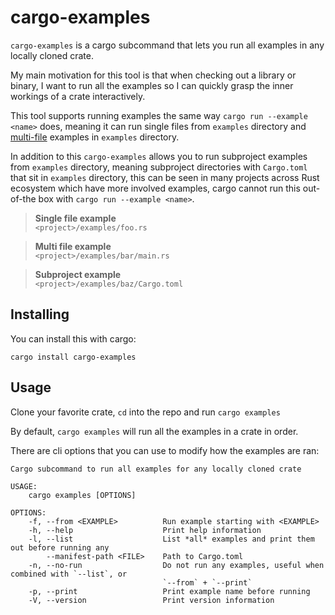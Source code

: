 # cargo-examples

`cargo-examples` is a cargo subcommand that lets you run all examples in any locally cloned crate.

My main motivation for this tool is that when checking out a library or binary, I want to run all the examples so I can quickly grasp the inner workings of a crate interactively.

This tool supports running examples the same way `cargo run --example <name>` does, meaning it can run single files from `examples` directory and [multi-file](https://doc.rust-lang.org/cargo/guide/project-layout.html) examples in `examples` directory.

In addition to this `cargo-examples` allows you to run subproject examples from `examples` directory, meaning subproject directories with `Cargo.toml` that sit in `examples` directory, this can be seen in many projects across Rust ecosystem which have more involved examples, cargo cannot run this out-of-the box with `cargo run --example <name>`.

> **Single file example**  
> `<project>/examples/foo.rs`

> **Multi file example**  
> `<project>/examples/bar/main.rs`  

> **Subproject example**  
> `<project>/examples/baz/Cargo.toml`

## Installing

You can install this with cargo:
```
cargo install cargo-examples
```

## Usage

Clone your favorite crate, `cd` into the repo and run `cargo examples`

By default, `cargo examples` will run all the examples in a crate in order.

There are cli options that you can use to modify how the examples are ran:

```
Cargo subcommand to run all examples for any locally cloned crate

USAGE:
    cargo examples [OPTIONS]

OPTIONS:
    -f, --from <EXAMPLE>          Run example starting with <EXAMPLE>
    -h, --help                    Print help information
    -l, --list                    List *all* examples and print them out before running any
        --manifest-path <FILE>    Path to Cargo.toml
    -n, --no-run                  Do not run any examples, useful when combined with `--list`, or
                                  `--from` + `--print`
    -p, --print                   Print example name before running
    -V, --version                 Print version information
```
